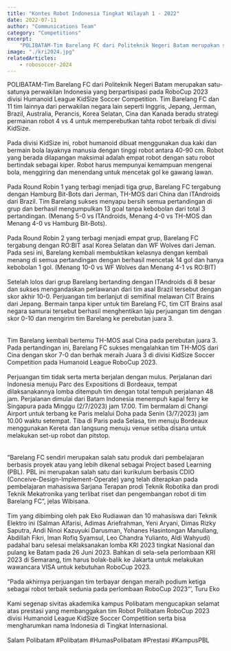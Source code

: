 ```yaml
---
title: "Kontes Robot Indonesia Tingkat Wilayah 1 - 2022"
date: 2022-07-11
author: "Communications Team"
category: "Competitions"
excerpt:
    "POLIBATAM-Tim Barelang FC dari Politeknik Negeri Batam merupakan satu-satunya perwakilan Indonesia yang berpartisipasi pada RoboCup 2023 divisi Humanoid League KidSize Soccer Competition."
image: "./kri2024.jpg"
relatedArticles: 
    - robosoccer-2024
---
```

POLIBATAM-Tim Barelang FC dari Politeknik Negeri Batam merupakan satu-satunya perwakilan Indonesia yang berpartisipasi pada RoboCup 2023 divisi Humanoid League KidSize Soccer Competition. Tim Barelang FC dan 11 tim lainnya dari perwakilan negara lain seperti Inggris, Jepang, Jerman, Brazil, Australia, Perancis, Korea Selatan, Cina dan Kanada beradu strategi permainan robot 4 vs 4 untuk memperebutkan tahta robot terbaik di divisi KidSize. 
<br/>
<br/>
Pada divisi KidSize ini, robot humanoid dibuat menggunakan dua kaki dan bermain bola layaknya manusia dengan tinggi robot antara 40-90 cm. Robot yang berada dilapangan maksimal adalah empat robot dengan satu robot bertindak sebagai kiper. Robot harus mempunyai kemampuan mengenai bola, menggiring dan menendang untuk mencetak gol ke gawang lawan. 
<br/>
<br/>
Pada Round Robin 1 yang terbagi menjadi tiga grup, Barelang FC tergabung dengan Hamburg Bit-Bots dari Jerman, TH-MOS dari China dan ITAndroids dari Brazil. Tim Barelang sukses menyapu bersih semua pertandingan di grup dan berhasil mengumpulkan 13 goal tanpa kebobolan dari total 3 pertandingan. (Menang 5-0 vs ITAndroids, Menang 4-0 vs TH-MOS dan Menang 4-0 vs Hamburg Bit-Bots). 
<br/>
<br/>
Pada Round Robin 2 yang terbagi menjadi empat grup, Barelang FC tergabung dengan RO:BIT asal Korea Selatan dan WF Wolves dari Jeman. Pada sesi ini, Barelang kembali membuktikan kelasnya dengan kembali menang di semua pertandingan dengan berhasil mencetak 14 gol dan hanya kebobolan 1 gol. (Menang 10-0 vs WF Wolves dan Menang 4-1 vs RO:BIT) 
<br/>
<br/>
Setelah lolos dari grup Barelang bertanding dengan ITAndroids di 8 besar dan sukses mengandaskan perlawanan dari tim asal Brazil tersebut dengan skor akhir 10-0. Perjuangan tim berlanjut di semifinal melawan CIT Brains dari Jepang. Bermain tanpa kiper untuk tim Barelang FC, tim CIT Brains asal negara samurai tersebut berhasil menghentikan laju perjuangan tim dengan skor 0-10 dan mengirim tim Barelang ke perebutan juara 3.  
<br/>
<br/>
Tim Barelang kembali bertemu TH-MOS asal Cina pada perebutan juara 3. Pada pertandingan ini, Barelang FC sukses mengalahkan tim TH-MOS dari Cina dengan skor 7-0 dan berhak meraih Juara 3 di divisi KidSize Soccer Competition pada Humanoid League RoboCup 2023. 
<br/>
<br/>
Perjuangan tim tidak serta merta berjalan dengan mulus. Perjalanan dari Indonesia menuju Parc des Expositions di Bordeaux, tempat dilaksanakannya lomba ditempuh tim dengan total tempuh perjalanan 48 jam. Perjalanan dimulai dari Batam Indonesia menempuh kapal ferry ke Singapura pada Minggu (2/7/2023) jam 17.00. Tim bermalam di Changi Airport untuk terbang ke Paris melalui Doha pada Senin (3/7/2023) jam 10.00 waktu setempat. Tiba di Paris pada Selasa, tim menuju Bordeaux menggunakan Kereta dan langsung menuju venue setiba disana untuk melakukan set-up robot dan pitstop.  
<br/>
<br/>
“Barelang FC sendiri merupakan salah satu produk dari pembelajaran berbasis proyek atau yang lebih dikenal sebagai Project based Learning (PBL). PBL ini merupakan salah satu dari kurikulum berbasis CDIO (Conceive-Design-Implement-Operate) yang telah diterapkan pada pembelajaran mahasiswa Sarjana Terapan prodi Teknik Robotika dan prodi Teknik Mekatronika yang terlibat riset dan pengembangan robot di tim Barelang FC”, jelas Wibisana.
<br/>
<br/>
Tim yang dibimbing oleh pak Eko Rudiawan dan 10 mahasiswa dari Teknik Elektro ini (Salman Alfarisi, Adimas Ariefrahman, Yeni Aryani, Dimas Rizky Saputra, Andi Ninoi Kazuyuki Darusman, Yohanes Hasintongan Manullang, Abdillah Fikri, Iman Rofiq Syamsul, Leo Chandra Yulianto, Aldi Wahyudi) padahal baru selesai melaksanakan lomba KRI 2023 tingkat Nasional dan pulang ke Batam pada 26 Juni 2023. Bahkan di sela-sela perlombaan KRI 2023 di Semarang, tim harus bolak-balik ke Jakarta untuk melakukan wawancara VISA untuk kebutuhan RoboCup 2023.
<br/>
<br/>
“Pada akhirnya perjuangan tim terbayar dengan meraih podium ketiga sebagai robot terbaik sedunia pada perlombaan RoboCup 2023”’, Turu Eko
<br/>
<br/>
Kami segenap sivitas akademika kampus Polibatam mengucapkan selamat atas prestasi yang membanggakan tim Robot Polibatam RoboCup 2023 divisi Humanoid League KidSize Soccer Competition serta bisa mengharumkan nama Indonesia di Tingkat Internasional.
<br/>
<br/>
Salam Polibatam #Polibatam #HumasPolibatam #Prestasi #KampusPBL